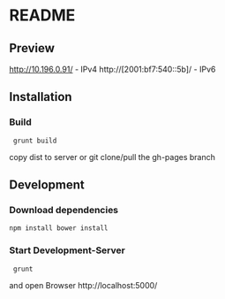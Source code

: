 # README

## Preview

http://10.196.0.91/ - IPv4
http://[2001:bf7:540::5b]/ - IPv6


## Installation

### Build

```
 grunt build
```


copy dist to server
or
git clone/pull the gh-pages branch


## Development

### Download dependencies

``
 npm install
 bower install
``
### Start Development-Server

```
 grunt
```
and open Browser http://localhost:5000/

